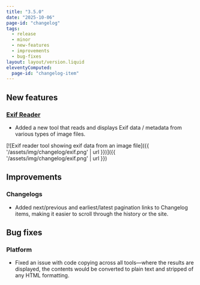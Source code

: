 ```yaml
---
title: "3.5.0"
date: "2025-10-06"
page-id: "changelog"
tags: 
  - release
  - minor
  - new-features
  - improvements
  - bug-fixes
layout: layout/version.liquid
eleventyComputed:
  page-id: "changelog-item"
---
```

## New features
### [Exif Reader](/files/exif)
 - Added a new tool that reads and displays Exif data / metadata from various types of image files.

[![Exif reader tool showing exif data from an image file]({{ '/assets/img/changelog/exif.png' | url }})]({{ '/assets/img/changelog/exif.png' | url }})

## Improvements
### Changelogs
 - Added next/previous and earliest/latest pagination links to Changelog items, making it easier to scroll through the history or the site.

## Bug fixes
### Platform
- Fixed an issue with code copying across all tools&mdash;where the results are displayed, the contents would be converted to plain text and stripped of any HTML formatting.
